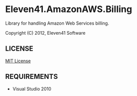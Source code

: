 # Eleven41.AmazonAWS.Billing
Library for handling Amazon Web Services billing.

Copyright (C) 2012, Eleven41 Software

## LICENSE
[MIT License](https://github.com/eleven41/Eleven41.AmazonAWS.Billing/blob/master/LICENSE.md)

## REQUIREMENTS

* Visual Studio 2010

